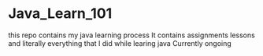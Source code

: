 # Java_Learn_101
this repo contains my java learning process
It contains assignments lessons and literally everything that
I did while learing java 
Currently ongoing
